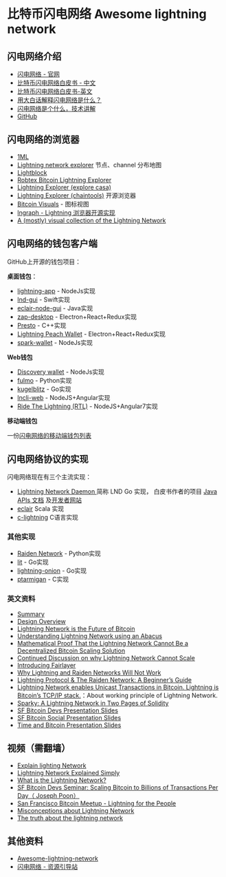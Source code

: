 # 比特币闪电网络 Awesome lightning network

## 闪电网络介绍

* [闪电网络 - 官网](http://lightning.network/)
* [比特币闪电网络白皮书 - 中文](https://img.learnblockchain.cn/pdf/比特币闪电网络白皮书：可扩展的-off-chain-即时支付（中文）.pdf)
* [比特币闪电网络白皮书-英文](https://lightning.network/lightning-network-paper.pdf)
* [用大白话解释闪电网络是什么？](https://www.8btc.com/article/375131)
* [闪电网络是个什么，技术讲解](https://www.jianshu.com/p/e326802294e1)
* [GitHub](https://github.com/lightningnetwork)

## 闪电网络的浏览器

* [1ML](https://1ml.com/)
* [Lightning network explorer](https://explorer.acinq.co/) 节点、channel 分布地图
* [Lightblock](https://lightblock.me/)
* [Robtex Bitcoin Lightning Explorer](https://www.robtex.com/lightning/node/)
* [Lightning Explorer (explore casa)](https://explore.casa/)
* [Lightning Explorer (chaintools)](https://lightning.chaintools.io/) 开源浏览器
* [Bitcoin Visuals](https://bitcoinvisuals.com/lightning) - 图标视图
* [lngraph - Lightning 浏览器开源实现](https://github.com/xsb/lngraph) 
* [A (mostly) visual collection of the Lightning Network](https://gist.github.com/bretton/798ec38165ffabc719d91e0f4f67552d#a-mostly-visual-collection-of-the-lightning-network)

## 闪电网络的钱包客户端

GitHub上开源的钱包项目：

**桌面钱包**：

* [lightning-app](https://github.com/lightninglabs/lightning-app) - NodeJs实现
* [lnd-gui](https://github.com/alexbosworth/lnd-gui) - Swift实现
* [eclair-node-gui](https://github.com/ACINQ/eclair) - Java实现
* [zap-desktop](https://github.com/LN-Zap/zap-desktop) - Electron+React+Redux实现
* [Presto](https://github.com/icota/presto) - C++实现
* [Lightning Peach Wallet](https://github.com/LightningPeach/lightning-peach-wallet) - Electron+React+Redux实现
* [spark-wallet](https://github.com/shesek/spark-wallet) - NodeJs实现

**Web钱包**

* [Discovery wallet](https://github.com/Lightning-Family/Discovery-Wallet) - NodeJs实现
* [fulmo](https://github.com/marzig76/fulmo) - Python实现
* [kugelblitz](https://github.com/cdecker/kugelblitz) - Go实现
* [lncli-web](https://github.com/mably/lncli-web) - NodeJS+Angular实现
* [Ride The Lightning (RTL)](https://github.com/ShahanaFarooqui/RTL) - NodeJS+Angular7实现

**移动端钱包**

一份[闪电网络的移动端钱包列表](https://lightningnetworkstores.com/wallets)

## 闪电网络协议的实现

闪电网络现在有三个主流实现：

* [Lightning Network Daemon ](https://github.com/lightningnetwork/lnd) 简称 LND Go 实现， 白皮书作者的项目  [Java APIs 文档](http://www.lightningj.org/) 及[开发者网站](https://dev.lightning.community/)
* [eclair](https://github.com/ACINQ/eclair)  Scala 实现
* [c-lightning](https://github.com/ElementsProject/lightning) C语言实现


### 其他实现

* [Raiden Network](https://github.com/raiden-network/raiden) - Python实现
* [lit](https://github.com/mit-dci/lit) - Go实现
* [lightning-onion](https://github.com/lightningnetwork/lightning-onion) - Go实现
* [ptarmigan](https://github.com/nayutaco/ptarmigan) - C实现

### 英文资料

* [Summary](https://lightning.network/lightning-network-summary.pdf)
* [Design Overview](http://lightning.network/docs/)
* [Lightning Network is the Future of Bitcoin](https://medium.com/breez-technology/the-future-of-bitcoin-3187aefe2746)
* [Understanding Lightning Network using an Abacus](https://medium.com/breez-technology/understanding-lightning-network-using-an-abacus-daad8dc4cf4b)
* [Mathematical Proof That the Lightning Network Cannot Be a Decentralized Bitcoin Scaling Solution](https://medium.com/@jonaldfyookball/mathematical-proof-that-the-lightning-network-cannot-be-a-decentralized-bitcoin-scaling-solution-1b8147650800)
* [Continued Discussion on why Lightning Network Cannot Scale](https://medium.com/@jonaldfyookball/continued-discussion-on-why-lightning-network-cannot-scale-883c17b2ef5b)
* [Introducing Fairlayer](https://medium.com/fairlayer/introducing-failsafe-network-ea47ab476fe6)
* [Why Lightning and Raiden Networks Will Not Work](https://medium.com/fairlayer/why-lightning-and-raiden-networks-will-not-work-d1880e4bc294)
* [Lightning Protocol & The Raiden Network: A Beginner’s Guide](https://blog.springrole.com/lightning-protocol-the-raiden-network-a-beginners-guide-c9d7bc702748)
* [Lightning Network enables Unicast Transactions in Bitcoin. Lightning is Bitcoin’s TCP/IP stack.](https://medium.com/@melik_87377/lightning-network-enables-unicast-transactions-in-bitcoin-lightning-is-bitcoins-tcp-ip-stack-8ec1d42c14f5)：About working principle of Lightning Network.
* [Sparky: A Lightning Network in Two Pages of Solidity](https://www.blunderingcode.com/a-lightning-network-in-two-pages-of-solidity/)
* [SF Bitcoin Devs Presentation Slides](https://lightning.network/lightning-network.pdf)
* [SF Bitcoin Social Presentation Slides](https://lightning.network/lightning-network-presentation-sfbitcoinsocial-2015-05-26.pdf)
* [Time and Bitcoin Presentation Slides](https://lightning.network/lightning-network-presentation-time-2015-07-06.pdf)

## 视频（需翻墙）

* [Explain lighting Network](https://www.youtube.com/watch?v=rrr_zPmEiME)
* [Lightning Network Explained Simply](https://www.youtube.com/watch?v=pBh4DcM-0pg)
* [What is the Lightning Network?](https://www.youtube.com/watch?v=k14EDcB-DcE)
* [SF Bitcoin Devs Seminar: Scaling Bitcoin to Billions of Transactions Per Day（ Joseph Poon）](https://www.youtube.com/watch?v=8zVzw912wPo)
* [San Francisco Bitcoin Meetup - Lightning for the People](https://www.youtube.com/watch?v=AGHsTDrr8Ck)
* [Misconceptions about Lightning Network](https://www.youtube.com/watch?v=c4TjfaLgzj4)
* [The truth about the lightning network](https://www.youtube.com/watch?v=UYHFrf5ci_g)


## 其他资料

* [Awesome-lightning-network](https://github.com/bcongdon/awesome-lightning-network) 
* [闪电网络 - 资源引导站](https://lnroute.com/)



